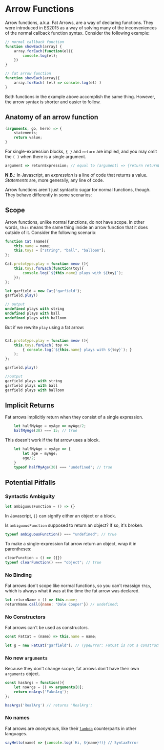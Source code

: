# Arrow Functions

Arrow functions, a.k.a. Fat Arrows, are a way of declaring functions. They were introduced in ES2015 as a way of solving many of the inconveniences of the normal callback function syntax. Consider the following example: 

```javascript
// normal callback function
function showEach(array) {
	array.forEach(function(el){
		console.log(el);
	})
}

// fat arrow function
function showEach(array){
	array.forEach( (el) => console.log(el) )
}
```
Both functions in the example above accomplish the same thing. However, the arrow syntax is shorter and easier to follow.  

## Anatomy of an arrow function
```javascript
(arguments, go, here) => {
	statements;
	return value;
}
```

For single-expression blocks, `{ }` and `return` are implied, and you may omit the `( )` when there is a single argument. 
```javascript
argument => returnExpression; // equal to (argument) => {return returnExpression};
```

__N.B.:__ In Javascript, an _expression_ is a line of code that returns a value. _Statements_ are, more generally, any line of code.

Arrow functions aren't just syntactic sugar for normal functions, though. They behave differently in some scenarios:

## Scope

Arrow functions, unlike normal functions, do not have scope. In other words, `this` means the same thing inside an arrow function that it does outside of it. Consider the following scenario: 

```javascript
function Cat (name){
	this.name = name;
	this.toys = ["string", "ball", "balloon"];
};

Cat.prototype.play = function meow (){
	this.toys.forEach(function(toy){
		console.log(`${this.name} plays with ${toy}`);
	});
};

let garfield = new Cat('garfield');
garfield.play()

// output
undefined plays with string
undefined plays with ball
undefined plays with balloon
```
But if we rewrite `play` using a fat arrow: 

```javascript

Cat.prototype.play = function meow (){
	this.toys.forEach( toy => 
		{ console.log(`${this.name} plays with ${toy}`); }
	);
};

garfield.play()

//output 
garfield plays with string
garfield plays with ball
garfield plays with balloon
```
## Implicit Returns

Fat arrows implicitly return when they consist of a single expression.

```javascript
	let halfMyAge = myAge => myAge/2;
	halfMyAge(30) === 15; // true
```

This doesn't work if the fat arrow uses a block.
```javascript
	let halfMyAge = myAge => {
		let age = myAge;
		age/2;
	}
	typeof halfMyAge(30) === "undefined"; // true
```

## Potential Pitfalls

### Syntactic Ambiguity

```javascript
let ambiguousFunction = () => {}
```

In Javascript, `{}` can signify either an object or a block.

Is `ambiguousFunction` supposed to return an object? If so, it's broken. 

```javascript
typeof ambiguousFunction() === "undefined"; // true
```

To make a single-expression fat arrow return an object, wrap it in parentheses: 

```javascript
clearFunction = () => ({})
typeof clearFunction() === "object"; // true
```

### No Binding

Fat arrows don't scope like normal functions, so you can't reassign `this`, which is always what it was at the time the fat arrow was declared.
```javascript
let returnName = () => this.name;
returnName.call({name: 'Dale Cooper'}) // undefined;
```

### No Constructors

Fat arrows can't be used as constructors.

```javascript
const FatCat = (name) => this.name = name;

let g = new FatCat("garfield"); // TypeError: FatCat is not a constructor
```

### No new `arguments`

Because they don't change scope, fat arrows don't have their own `arguments` object. 

```javascript
const hasArgs = function(){
	let noArgs = () => arguments[0];
	return noArgs('FakeArg');
};

hasArgs('RealArg') // returns 'RealArg';
```

### No names

Fat arrows are _anonymous_, like their [`lambda`][lambda] counterparts in other languages.  

```javascript
sayHello(name) => {console.log(`Hi, ${name}!)} // SyntaxError
```

[lambda]: https://en.wikipedia.org/wiki/Anonymous_function